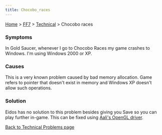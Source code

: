 ```yaml
---
title: Chocobo_races
---
```


[Home](../../index.md) > [FF7](../../FF7.md) > [Technical](../Technical.md) > Chocobo races

### Symptoms

In Gold Saucer, whenever I go to Chocobo Races my game crashes to Windows. I'm using Windows 2000 or XP.

### Causes

This is a very known problem caused by bad memory allocation. Game refers to pointer that doesn't exist in memory and Windows XP doesn't allow such operations.

### Solution

Eidos has no solution to this problem besides giving you Save so you can play further in-game. This can be fixed using [Aali's OpenGL driver](http://forums.qhimm.com/index.php?topic=8306.0).

[Back to Technical Problems page](../Technical.md)
